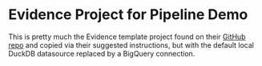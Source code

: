 # Evidence Project for Pipeline Demo

This is pretty much the Evidence template project found on their [GitHub repo](https://github.com/evidence-dev/template) and copied via their suggested instructions, but with the default local DuckDB datasource replaced by a BigQuery connection.